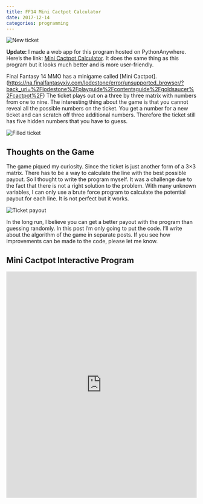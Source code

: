 ```yaml
---
title: FF14 Mini Cactpot Calculator
date: 2017-12-14
categories: programming
---
```


![New ticket](/images/new-ticket.jpg)

**Update:** I made a web app for this program hosted on PythonAnywhere. Here’s the link: [Mini Cactpot Calculator](http://minicactpot.ml/). It does the same thing as this program but it looks much better and is more user-friendly.

Final Fantasy 14 MMO has a minigame called [Mini Cactpot].(https://na.finalfantasyxiv.com/lodestone/error/unsupported_browser/?back_uri=%2Flodestone%2Fplayguide%2Fcontentsguide%2Fgoldsaucer%2Fcactpot%2F) The ticket plays out on a three by three matrix with numbers from one to nine. The interesting thing about the game is that you cannot reveal all the possible numbers on the ticket. You get a number for a new ticket and can scratch off three additional numbers. Therefore the ticket still has five hidden numbers that you have to guess.

<!--more-->

![Filled ticket](/images/filled-ticket.jpg)

## Thoughts on the Game

The game piqued my curiosity. Since the ticket is just another form of a 3×3 matrix. There has to be a way to calculate the line with the best possible payout. So I thought to write the program myself. It was a challenge due to the fact that there is not a right solution to the problem. With many unknown variables, I can only use a brute force program to calculate the potential payout for each line. It is not perfect but it works.

![Ticket payout](/images/ticket-payout.jpg)

In the long run, I believe you can get a better payout with the program than guessing randomly. In this post I’m only going to put the code. I’ll write about the algorithm of the game in separate posts. If you see how improvements can be made to the code, please let me know.

## Mini Cactpot Interactive Program


<iframe src="https://trinket.io/embed/python/fac4b65d9a" width="100%" height="600" frameborder="0" marginwidth="0" marginheight="0" allowfullscreen></iframe>
